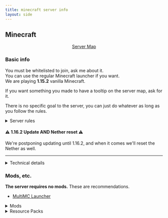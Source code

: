 ```yaml
---
title: minecraft server info
layout: side
---
```


## Minecraft

<div style="text-align: center"><a class="fat" href="map">Server Map</a></div>

### Basic info

You must be whitelisted to join, ask me about it.  
You can use the regular Minecraft launcher if you want.  
We are playing **1.15.2** vanilla Minecraft.

If you want something you made to have a tooltip on the server map, ask for it.

There is no specific goal to the server, you can just do whatever as long as you follow the rules.

<details markdown="1"><summary>Server rules</summary>

1. No griefing in general
  * Don't destroy player-built landscapes and structures.
  * (Check the allowed exploits under Technical Details)
2. Don't litter -- don't make the map look bad. Examples:
  * Dirt pillars/bridges
  * Floating trees
3. Don't lag out the server. Examples:
  * Animal pens with too many animals
  * Stray minecarts
  * Always-on machines
  * Exceptions can be made, ask in advance for one.

</details>

#### ⚠️ 1.16.2 Update **AND** Nether reset ⚠️

We're postponing updating until 1.16.2, and when it comes we'll reset the Nether as well.

---

<details markdown="1"><summary>Technical details</summary>

Map was originally generated in `1.14`. We then played on `1.14.1`, `1.14.2`, `1.15`, and now in `1.15.2`.

[Seed](https://chunkbase.com/apps/biome-finder#-1801724948): `-1801724948`

The server is technically not vanilla, but the mods we have are for performance and enhancing the vanilla game:

* [Carpet mod](https://github.com/gnembon/fabric-carpet) and [carpet-extra](https://github.com/gnembon/carpet-extra/)

I plan to keep updating the server as new **stable** versions come out, and the world will always be the same. (**We WILL reset the Nether for 1.16 though so be warned**)

Backups are done every day at [5AM UTC](https://time.is/just/UTC). The server lives somewhere in the Madeira archipelago.

<details markdown="1"><summary>Gamerules</summary>

Gamerules (that are changed from defaults):

| `disableElytraMovementCheck` |  `true`
| `keepInventory`              |  `true`
| `doInsomnia`                 |  `false`
| `doImmediateRespawn`         |  `true`

</details>

<details markdown="1"><summary>Carpet mod options</summary>

We're using these Carpet options:

`stackableShulkerBoxes`
: Empty shulker boxes stack up to 64 when dropped

`flippinCactus`
: You can flip and rotate blocks when holding a cactus

`horseWanderingFix`
: Horses don't wander away

`kelpGenerationGrowthLimit 0`
: World-generated kelp doesn't grow, which looks cooler

... plus a number of fixes and optimizations

</details>

<details markdown="1"><summary>Datapacks</summary>

We have these datapacks installed on the server:  
(from [Vanilla Tweaks](https://vanillatweaks.net/picker/datapacks/))

Nether Portal Coords
: Adds `/trigger nc_inNether` and `/trigger nc_inOverworld` for determining corresponding coordinates in the Nether for syncing up portals

Villager Death Messages
: Writes a message to chat when a villager dies or is converted to a zombie villager

</details>

<details markdown="1"><summary>Allowed exploits</summary>

Please check with me if you want to do an exploit. Here's a list of exploits that are allowed on the server:

TNT-duping 
: don't do it near player structures, get at least 2000 blocks out from the spawn or ask me if you want to do it somewhere closer

Bedrock-breaking
: Freely in the Nether as long as it isn't ugly, ask for permission in the Overworld and the End

RNG manipulation
: Freely for enchantments, otherwise ask

</details>

</details>

### Mods, etc.

**The server requires no mods.** These are recommendations.

* [MultiMC Launcher](https://multimc.org/)

<details markdown="1"><summary>Mods</summary>

* [Mod Menu](https://www.curseforge.com/minecraft/mc-mods/modmenu)
* [Optifine](https://optifine.net/home) & [Optifabric](https://www.curseforge.com/minecraft/mc-mods/optifabric)
* [AppleSkin](https://www.curseforge.com/minecraft/mc-mods/appleskin) (Shows Saturation in HUD + other food info)
* [CakeChomps](https://www.curseforge.com/minecraft/mc-mods/cake-chomps/)
* [MiniHUD](https://www.curseforge.com/minecraft/mc-mods/mini-hud) (Cleaner & customizable alt F3 menu)
* [Litematica](https://www.curseforge.com/minecraft/mc-mods/litematica) (Schematic mod)
* [Tweakeroo](https://www.curseforge.com/minecraft/mc-mods/tweakeroo) (Several different tweaks like flexible block placement, hand restock, fast clicking, etc)

</details>

<details markdown="1"><summary>Resource Packs</summary>

* [Vanilla Tweaks](https://vanillatweaks.net/picker/resource-packs)
* [Rainbow Diamond/Emerald Ores](https://cdn.discordapp.com/attachments/542044271063072769/676971998433247240/Rainbow_DiaEme.zip) (Highlights Diamond + Emerald ores)
* [Hidden Diamond Armor](https://cdn.discordapp.com/attachments/542044271063072769/676972030561878036/HiddenDiamArmor.zip) (so you can see skins)
* [Infested Block Hint](https://cdn.discordapp.com/attachments/542044271063072769/676972015369977937/InfestedBlocks.zip) (shows you silverfish-infested blocks)
* [Scaffolding Hint](https://cdn.discordapp.com/attachments/542044271063072769/676971999859441675/Scaffolding.zip) (shows you scaffolding distance as color)

</details>
